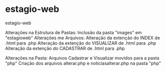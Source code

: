 # estagio-web
estagio-web

Alterações na Estrutura de Pastas: Inclusão da pasta "images" em "estagioweb" 
Alterações me Arquivos: Alteração da extenção do INDEX de .html para .php 
Alteração da extenção do VISUALIZAR de .html para .php 
Alteração da extenção do CADASTRAR de .html para .php

Alterações na Pasta:
Arquivos Cadastrar e Visualizar movidos para a pasta "php"
Criação dos arquivos alterar.php e noticiasalterar.php na pasta "php"
